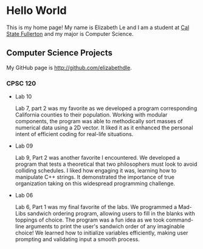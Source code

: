 # Hello World

This is my home page! My name is Elizabeth Le and I am a student at [Cal State Fullerton](http://www.fullerton.edu/) and my major is Computer Science.

## Computer Science Projects

My GitHub page is http://github.com/elizabethdle. 

### CPSC 120

* Lab 10

    Lab 7, part 2 was my favorite as we developed a program corresponding California counties to their population. Working with modular components, the program was able to methodically sort masses of numerical data using a 2D vector. It liked it as it enhanced the personal intent of efficient coding for real-life situations.

* Lab 09
    
    Lab 9, Part 2 was another favorite I encountered. We developed a program that tests a theoretical that two philosophers must look to avoid colliding schedules. I liked how engaging it was, learning how to manipulate C++ strings. It demonstrated the importance of true organization taking on this widespread programming challenge.

* Lab 06
    
    Lab 6, Part 1 was my final favorite of the labs. We programmed a Mad-Libs sandwich ordering program, allowing users to fill in the blanks with toppings of choice. The program was a fun idea as we took command-line arguments to print the user's sandwich order of any imaginable choice! We learned how to initialize variables efficiently, making user prompting and validating input a smooth process.
